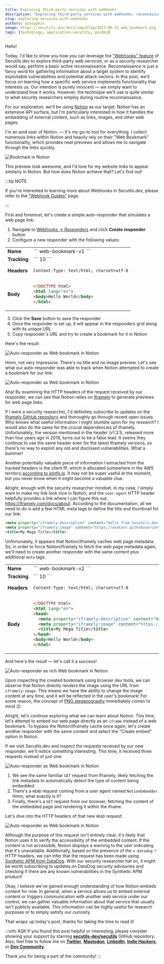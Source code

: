 ```yaml
---
title: Exploring third-party services with webhooks
description: "Exploring third-party services with webhooks: reconnaissance, request bin, iframely, embedding, notion."
slug: exploring-services-with-webhooks
authors: azasypkin
image: https://secutils.dev/docs/img/blog/2023-06-23_web_bookmark.png
tags: [technology, application-security, guides]
---
```

Hello!

Today, I'd like to show you how you can leverage the ["Webhooks" feature](https://secutils.dev/docs/guides/webhooks) of Secutils.dev to explore third-party web services, or as a security researcher would say, perform a basic active reconnaissance. Reconnaissance is just a fancy word for gathering information about a target system to identify exploitable vulnerabilities and potential attack vectors. In this post, we'll focus on learning how a specific web service implements functionality that interests us. Our intention is purely innocent — we simply want to understand how it works. However, the technique we'll use is quite similar to what security researchers employ during routine reconnaissance.

<!--truncate-->

For our exploration, we'll be using [Notion](https://www.notion.so/) as our target. Notion has an extensive API surface, but I'm particularly interested in how it handles the embedding of external content, such as links, images, and other web pages.

I'm an avid user of Notion. — it's my go-to tool for everything. I collect numerous links within Notion and heavily rely on their "Web Bookmark" functionality, which provides neat previews and allows me to navigate through the links quickly.

![Bookmark in Notion](https://secutils.dev/docs/img/blog/2023-06-23_web_bookmark.png)

This preview look awesome, and I'd love for my website links to appear similarly in Notion. But how does Notion achieve that? Let's find out!

:::tip NOTE

If you're interested in learning more about Webhooks in Secutils.dev, please refer to the [“Webhook Guides”](https://secutils.dev/docs/guides/webhooks) page.

:::

First and foremost, let's create a simple auto-responder that simulates a web page link:

1. Navigate to [Webhooks → Responders](https://secutils.dev/ws/webhooks__responders) and click **Create responder** button
2. Configure a new responder with the following values:

<table class="su-table">
<tbody>
<tr>
<td><b>Name</b></td>
<td>
```
web-bookmark-v1
```
</td>
</tr>
<tr>
<td><b>Tracking</b></td>
<td>
```
10
```
</td>
</tr>
<tr>
    <td><b>Headers</b></td>
<td>

```http
Content-Type: text/html; charset=utf-8
```
</td>
</tr>
<tr>
    <td><b>Body</b></td>
<td>

```html
<!DOCTYPE html>
<html lang="en">
<body>Hello World</body>
</html>
```
</td>
</tr>
</tbody>
</table>

3. Click the **Save** button to save the responder
4. Once the responder is set up, it will appear in the responders grid along with its unique URL
5. Copy responder's URL and try to create a bookmark for it in Notion

Here's the result:

![Auto-responder as Web bookmark in Notion](https://secutils.dev/docs/img/blog/2023-06-23_webhook_v1.png)

Hmm, not very impressive. There's no title and no image preview. Let's see what our auto-responder was able to track when Notion attempted to create a bookmark for our link:

![Auto-responder as Web bookmark in Notion](https://secutils.dev/docs/img/blog/2023-06-23_webhook_v1_requests.png)

Aha! By examining the HTTP headers of the request received by our responder, we can see that Notion relies on [Iframely](https://iframely.com) to generate previews for web page links.

If I were a security researcher, I'd definitely subscribe to updates on the [Iframely GitHub repository](https://github.com/itteco/iframely) and thoroughly go through recent open issues. Who knows what useful information I might stumble upon for my research? I would also do the same for the crucial dependencies of Iframely. Unfortunately, the version mentioned in the header (v1.3.1), released more than four years ago in 2019, turns out to be a false lead. It seems they continue to use the same header even for the latest Iframely versions, so there's no way to exploit any old and disclosed vulnerabilities. What a bummer!

Another potentially valuable piece of information I extracted from the tracked headers is the client IP, which is allocated somewhere in the AWS territory [according to ipinfo.io](https://ipinfo.io/3.94.90.129). It may not be super useful at the moment, but you never know when it might become a valuable clue.

Alright, enough with the security researcher mindset. In my case, I simply want to make my link look nice in Notion, and the `user-agent` HTTP header helpfully provides a link where I can figure this out: https://iframely.com/docs/about. According to the documentation, all we need to do is add a few HTML meta tags to define the title and thumbnail for our link:

```html
<meta property="iframely:description" content="Hello from Secutils.dev Webhooks!" />
<meta property="iframely:image" content="https://avatars.githubusercontent.com/u/1713708?v=4" />
<title>My Mega Title</title>
```

Unfortunately, it appears that Notion/Iframely caches web page metadata. So, in order to force Notion/Iframely to fetch the web page metadata again, we'll need to create another responder with the same content plus additional `meta` tags.

<table class="su-table">
<tbody>
<tr>
<td><b>Name</b></td>
<td>
```
web-bookmark-v2
```
</td>
</tr>
<tr>
<td><b>Tracking</b></td>
<td>
```
10
```
</td>
</tr>
<tr>
    <td><b>Headers</b></td>
<td>

```http
Content-Type: text/html; charset=utf-8
```
</td>
</tr>
<tr>
    <td><b>Body</b></td>
<td>

```html
<!DOCTYPE html>
<html lang="en">
<head>
  <meta property="iframely:description" content="Hello from Secutils.dev Webhooks!" />
  <meta property="iframely:image" content="https://avatars.githubusercontent.com/u/1713708?v=4" />
  <title>My Mega Title</title>
</head>
<body>Hello World</body>
</html>
```
</td>
</tr>
</tbody>
</table>

And here's the result — let's call it a success!

![Auto-responder as rich Web bookmark in Notion](https://secutils.dev/docs/img/blog/2023-06-23_webhook_v2.png)

Upon inspecting the created bookmark using browser dev tools, we can observe that Notion directly renders the image using the URL from `iframely:image`. This means we have the ability to change the image content at any time, and it will be reflected in the user's bookmark! For some reason, the concept of [PNG steganography](https://decoded.avast.io/martinchlumecky/png-steganography/) immediately comes to mind :wink:

Alright, let's continue exploring what we can learn about Notion. This time, let's attempt to embed our web page directly as an `iframe` instead of a web bookmark. To bypass the Notion/Iframely cache once again, let's create another responder with the same content and select the "Create embed" option in Notion.

If we visit Secutils.dev and inspect the requests received by our new responder, we'll notice something interesting. This time, it received three requests instead of just one:

![Auto-responder as Web bookmark in Notion](https://secutils.dev/docs/img/blog/2023-06-23_webhook_v3_iframe.png)

1. We see the same familiar `GET` request from Iframely, likely fetching the link metadata to automatically detect the type of content being embedded.
2. There's a `HEAD` request coming from a user agent named `NotionEmbedder`. Hmm, what exactly is it? 
3. Finally, there's a `GET` request from our browser, fetching the content of the embedded page and rendering it within the iframe.

Let's dive into the HTTP headers of that new `HEAD` request:

![Auto-responder as Web bookmark in Notion](https://secutils.dev/docs/img/blog/2023-06-23_webhook_v3_headers.png)

Although the purpose of this request isn't entirely clear, it's likely that Notion uses it to verify the accessibility of the embedded content. If the content is not accessible, Notion displays a warning to the user indicating that it's unavailable. Additionally, based on the presence of the `x-datadog-*` HTTP headers, we can infer that the request has been made using [Synthetic APM from DataDog](https://docs.datadoghq.com/synthetics/apm/). With our security researcher hat on, it might be worth subscribing to updates on DataDog security advisories and checking if there are any known vulnerabilities in the Synthetic APM product!

Okay, I believe we've gained enough understanding of how Notion embeds content for now. In general, when a service allows us to embed external content or triggers communication with another web service under our control, we can gather valuable information about that service that usually isn't publicly available. This information can be highly useful for research purposes or to simply satisfy our curiosity.

That wraps up today's post, thanks for taking the time to read it!

:::info ASK
If you found this post helpful or interesting, please consider showing your support by starring [**secutils-dev/secutils**](https://github.com/secutils-dev/secutils) GitHub repository. Also, feel free to follow me on [**Twitter**](https://twitter.com/aleh_zasypkin), [**Mastodon**](https://infosec.exchange/@azasypkin), [**LinkedIn**](https://www.linkedin.com/in/azasypkin/), [**Indie Hackers**](https://www.indiehackers.com/azasypkin/history), or [**Dev Community**](https://dev.to/azasypkin).

Thank you for being a part of the community!
:::
